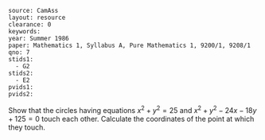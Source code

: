 ````
source: CamAss
layout: resource
clearance: 0
keywords: 
year: Summer 1986
paper: Mathematics 1, Syllabus A, Pure Mathematics 1, 9200/1, 9208/1
qno: 7
stids1: 
  - G2
stids2:
  - E2
pvids1:
pvids2:

````

Show that the circles having equations $x^2 + y^2 = 25$ and $x^2 + y^2 - 24x - 18y + 125 = 0$ touch each other. Calculate the coordinates of the point at which they touch.